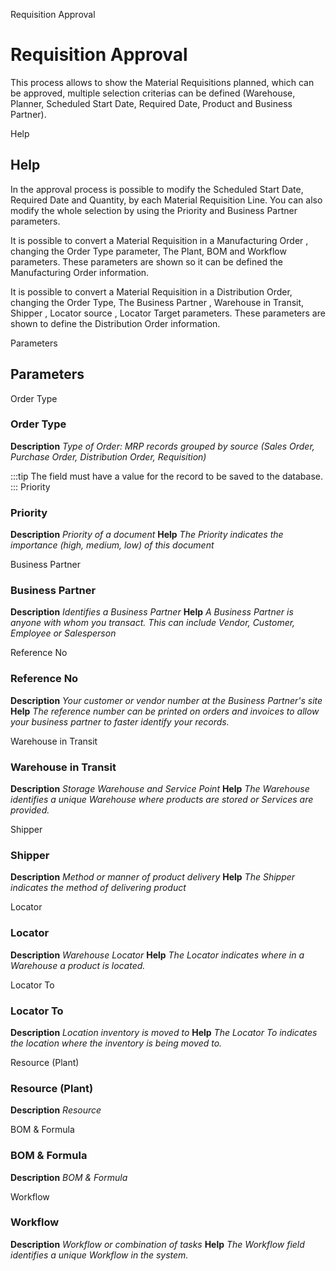 
Requisition Approval
# Requisition Approval


This process allows to show the Material Requisitions planned,  which can be approved, multiple selection criterias can be defined (Warehouse, Planner, Scheduled Start Date, Required Date, Product and Business Partner).

Help
## Help


In the approval process is possible to modify the Scheduled Start Date, Required Date and  Quantity,  by each Material Requisition Line. You can also modify the whole selection by using the Priority and Business Partner parameters.


It is possible to convert a Material Requisition in  a Manufacturing Order , changing the Order Type parameter, The Plant, BOM and Workflow parameters. These parameters are shown so it can be defined the Manufacturing Order information.

It is possible to convert a Material Requisition in a Distribution Order, changing the Order Type, The Business Partner , Warehouse in Transit, Shipper ,  Locator source , Locator Target  parameters. These parameters are shown to define the Distribution Order information.


Parameters
## Parameters


Order Type
### Order Type

**Description**
 *Type of Order: MRP records grouped by source (Sales Order, Purchase Order, Distribution Order, Requisition)*

:::tip
The field must have a value for the record to be saved to the database.
:::
Priority
### Priority

**Description**
 *Priority of a document*
**Help**
 *The Priority indicates the importance (high, medium, low) of this document*

Business Partner
### Business Partner

**Description**
 *Identifies a Business Partner*
**Help**
 *A Business Partner is anyone with whom you transact.  This can include Vendor, Customer, Employee or Salesperson*

Reference No
### Reference No

**Description**
 *Your customer or vendor number at the Business Partner's site*
**Help**
 *The reference number can be printed on orders and invoices to allow your business partner to faster identify your records.*

Warehouse in Transit
### Warehouse in Transit

**Description**
 *Storage Warehouse and Service Point*
**Help**
 *The Warehouse identifies a unique Warehouse where products are stored or Services are provided.*

Shipper
### Shipper

**Description**
 *Method or manner of product delivery*
**Help**
 *The Shipper indicates the method of delivering product*

Locator
### Locator

**Description**
 *Warehouse Locator*
**Help**
 *The Locator indicates where in a Warehouse a product is located.*

Locator To
### Locator To

**Description**
 *Location inventory is moved to*
**Help**
 *The Locator To indicates the location where the inventory is being moved to.*

Resource (Plant)
### Resource (Plant)

**Description**
 *Resource*

BOM & Formula
### BOM & Formula

**Description**
 *BOM & Formula*

Workflow
### Workflow

**Description**
 *Workflow or combination of tasks*
**Help**
 *The Workflow field identifies a unique Workflow in the system.*
